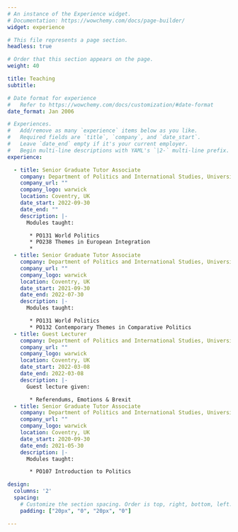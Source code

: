 ```yaml
---
# An instance of the Experience widget.
# Documentation: https://wowchemy.com/docs/page-builder/
widget: experience

# This file represents a page section.
headless: true

# Order that this section appears on the page.
weight: 40

title: Teaching
subtitle:

# Date format for experience
#   Refer to https://wowchemy.com/docs/customization/#date-format
date_format: Jan 2006

# Experiences.
#   Add/remove as many `experience` items below as you like.
#   Required fields are `title`, `company`, and `date_start`.
#   Leave `date_end` empty if it's your current employer.
#   Begin multi-line descriptions with YAML's `|2-` multi-line prefix.
experience:

  - title: Senior Graduate Tutor Associate
    company: Department of Politics and International Studies, University of Warwick
    company_url: ""
    company_logo: warwick
    location: Coventry, UK
    date_start: 2022-09-30
    date_end: ""
    description: |-
      Modules taught:

       * PO131 World Politics
       * PO238 Themes in European Integration
       *
  - title: Senior Graduate Tutor Associate
    company: Department of Politics and International Studies, University of Warwick
    company_url: ""
    company_logo: warwick
    location: Coventry, UK
    date_start: 2021-09-30
    date_end: 2022-07-30
    description: |-
      Modules taught:

       * PO131 World Politics
       * PO132 Contemporary Themes in Comparative Politics
  - title: Guest Lecturer
    company: Department of Politics and International Studies, University of Warwick
    company_url: ""
    company_logo: warwick
    location: Coventry, UK
    date_start: 2022-03-08
    date_end: 2022-03-08
    description: |-
      Guest lecture given:

       * Referendums, Emotions & Brexit
  - title: Senior Graduate Tutor Associate
    company: Department of Politics and International Studies, University of Warwick
    company_url: ""
    company_logo: warwick
    location: Coventry, UK
    date_start: 2020-09-30
    date_end: 2021-05-30
    description: |-
      Modules taught:

       * PO107 Introduction to Politics

design:
  columns: '2'
  spacing:
    # Customize the section spacing. Order is top, right, bottom, left.
    padding: ["20px", "0", "20px", "0"]

---
```


